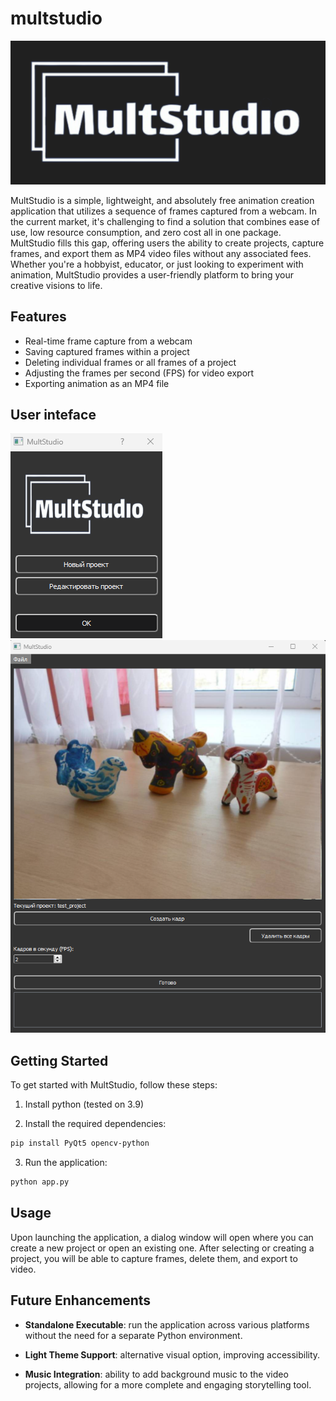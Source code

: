 # multstudio

![MultStudio Logo](images/title.png)

MultStudio is a simple, lightweight, and absolutely free animation creation application that utilizes a sequence of frames captured from a webcam. In the current market, it's challenging to find a solution that combines ease of use, low resource consumption, and zero cost all in one package. MultStudio fills this gap, offering users the ability to create projects, capture frames, and export them as MP4 video files without any associated fees. Whether you're a hobbyist, educator, or just looking to experiment with animation, MultStudio provides a user-friendly platform to bring your creative visions to life.


## Features

- Real-time frame capture from a webcam
- Saving captured frames within a project
- Deleting individual frames or all frames of a project
- Adjusting the frames per second (FPS) for video export
- Exporting animation as an MP4 file

## User inteface

![MultStudio Logo](images/start_menu.png)
![MultStudio Logo](images/main_interface.png)

## Getting Started

To get started with MultStudio, follow these steps:

1. Install python (tested on 3.9)

2. Install the required dependencies:

```bash
pip install PyQt5 opencv-python
```
3. Run the application:

```bash
python app.py
```

## Usage

Upon launching the application, a dialog window will open where you can create a new project or open an existing one. After selecting or creating a project, you will be able to capture frames, delete them, and export to video.

## Future Enhancements

- **Standalone Executable**: run the application across various platforms without the need for a separate Python environment.

- **Light Theme Support**: alternative visual option, improving accessibility.

- **Music Integration**: ability to add background music to the video projects, allowing for a more complete and engaging storytelling tool.
